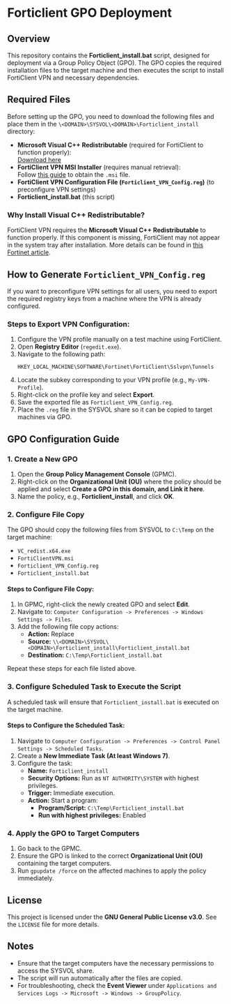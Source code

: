 # Forticlient GPO Deployment

## Overview

This repository contains the **Forticlient_install.bat** script, designed for deployment via a Group Policy Object (GPO). The GPO copies the required installation files to the target machine and then executes the script to install FortiClient VPN and necessary dependencies.

## Required Files

Before setting up the GPO, you need to download the following files and place them in the `\<DOMAIN>\SYSVOL\<DOMAIN>\Forticlient_install` directory:

- **Microsoft Visual C++ Redistributable** (required for FortiClient to function properly):  
  [Download here](https://aka.ms/vs/17/release/vc_redist.x64.exe)
- **FortiClient VPN MSI Installer** (requires manual retrieval):  
  Follow [this guide](https://www.reddit.com/r/fortinet/comments/rfzq8c/msi_file_for_forticlient_vpn/) to obtain the `.msi` file.
- **FortiClient VPN Configuration File (`Forticlient_VPN_Config.reg`)** (to preconfigure VPN settings)
- **Forticlient_install.bat** (this script)

### Why Install Visual C++ Redistributable?
FortiClient VPN requires the **Microsoft Visual C++ Redistributable** to function properly. If this component is missing, FortiClient may not appear in the system tray after installation. More details can be found in [this Fortinet article](https://community.fortinet.com/t5/FortiClient/Technical-Tip-FortiClient-not-appearing-in-system-tray-on/ta-p/344280).

## How to Generate `Forticlient_VPN_Config.reg`
If you want to preconfigure VPN settings for all users, you need to export the required registry keys from a machine where the VPN is already configured.

### Steps to Export VPN Configuration:
1. Configure the VPN profile manually on a test machine using FortiClient.
2. Open **Registry Editor** (`regedit.exe`).
3. Navigate to the following path:
   ```
   HKEY_LOCAL_MACHINE\SOFTWARE\Fortinet\FortiClient\Sslvpn\Tunnels
   ```
4. Locate the subkey corresponding to your VPN profile (e.g., `My-VPN-Profile`).
5. Right-click on the profile key and select **Export**.
6. Save the exported file as `Forticlient_VPN_Config.reg`.
7. Place the `.reg` file in the SYSVOL share so it can be copied to target machines via GPO.

## GPO Configuration Guide

### 1. Create a New GPO

1. Open the **Group Policy Management Console** (GPMC).
2. Right-click on the **Organizational Unit (OU)** where the policy should be applied and select **Create a GPO in this domain, and Link it here**.
3. Name the policy, e.g., **Forticlient_install**, and click **OK**.

### 2. Configure File Copy

The GPO should copy the following files from SYSVOL to `C:\Temp` on the target machine:

- `VC_redist.x64.exe`
- `FortiClientVPN.msi`
- `Forticlient_VPN_Config.reg`
- `Forticlient_install.bat`

#### Steps to Configure File Copy:

1. In GPMC, right-click the newly created GPO and select **Edit**.
2. Navigate to: `Computer Configuration -> Preferences -> Windows Settings -> Files`.
3. Add the following file copy actions:
   - **Action:** Replace
   - **Source:** `\\<DOMAIN>\SYSVOL\<DOMAIN>\Forticlient_install\Forticlient_install.bat`
   - **Destination:** `C:\Temp\Forticlient_install.bat`

Repeat these steps for each file listed above.

### 3. Configure Scheduled Task to Execute the Script

A scheduled task will ensure that `Forticlient_install.bat` is executed on the target machine.

#### Steps to Configure the Scheduled Task:

1. Navigate to `Computer Configuration -> Preferences -> Control Panel Settings -> Scheduled Tasks`.
2. Create a **New Immediate Task (At least Windows 7)**.
3. Configure the task:
   - **Name:** `Forticlient_install`
   - **Security Options:** Run as `NT AUTHORITY\SYSTEM` with highest privileges.
   - **Trigger:** Immediate execution.
   - **Action:** Start a program:
     - **Program/Script:** `C:\Temp\Forticlient_install.bat`
     - **Run with highest privileges:** Enabled

### 4. Apply the GPO to Target Computers

1. Go back to the GPMC.
2. Ensure the GPO is linked to the correct **Organizational Unit (OU)** containing the target computers.
3. Run `gpupdate /force` on the affected machines to apply the policy immediately.

## License

This project is licensed under the **GNU General Public License v3.0**. See the `LICENSE` file for more details.

## Notes

- Ensure that the target computers have the necessary permissions to access the SYSVOL share.
- The script will run automatically after the files are copied.
- For troubleshooting, check the **Event Viewer** under `Applications and Services Logs -> Microsoft -> Windows -> GroupPolicy`.
